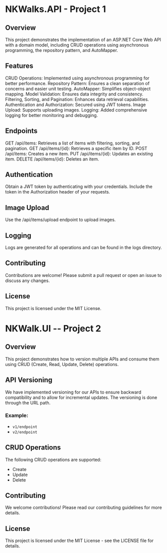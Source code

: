# NKWalks.API - Project 1
 
## Overview
  This project demonstrates the implementation of an ASP.NET Core Web API with a domain model, including CRUD operations using asynchronous programming, the repository pattern, and AutoMapper.

## Features
  CRUD Operations: Implemented using asynchronous programming for better performance.
  Repository Pattern: Ensures a clean separation of concerns and easier unit testing.
  AutoMapper: Simplifies object-object mapping.
  Model Validation: Ensures data integrity and consistency.
  Filtering, Sorting, and Pagination: Enhances data retrieval capabilities.
  Authentication and Authorization: Secured using JWT tokens.
  Image Upload: Supports uploading images.
  Logging: Added comprehensive logging for better monitoring and debugging.

## Endpoints
  GET /api/items: Retrieves a list of items with filtering, sorting, and pagination.
  GET /api/items/{id}: Retrieves a specific item by ID.
  POST /api/items: Creates a new item.
  PUT /api/items/{id}: Updates an existing item.
  DELETE /api/items/{id}: Deletes an item.

## Authentication
  Obtain a JWT token by authenticating with your credentials.
  Include the token in the Authorization header of your requests.
  
## Image Upload
  Use the /api/items/upload endpoint to upload images.
  
## Logging
  Logs are generated for all operations and can be found in the logs directory.
  
## Contributing
  Contributions are welcome! Please submit a pull request or open an issue to discuss any changes.
  
## License
  This project is licensed under the MIT License.


# NKWalk.UI -- Project 2

## Overview
This project demonstrates how to version multiple APIs and consume them using CRUD (Create, Read, Update, Delete) operations.

## API Versioning
We have implemented versioning for our APIs to ensure backward compatibility and to allow for incremental updates. The versioning is done through the URL path.

### Example:
- `v1/endpoint`
- `v2/endpoint`

## CRUD Operations
The following CRUD operations are supported:
  - Create
  - Update
  - Delete
    
## Contributing
We welcome contributions! Please read our contributing guidelines for more details.

## License
This project is licensed under the MIT License - see the LICENSE file for details.






